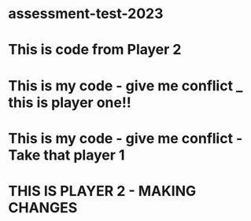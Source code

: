 # assessment-test-2023

# This is code from Player 2
# This is my code - give me conflict _ this is player one!!
# This is my code - give me conflict - Take that player 1
# THIS IS PLAYER 2 - MAKING CHANGES
